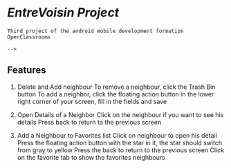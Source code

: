 # *EntreVoisin Project*

    Third project of the android mobile development formation OpenClassrooms 

    --> 


## **Features**

  1. Delete and Add neighbour 
     To remove a neighbour, click the Trash Bin button
     To add a neighbor, click the floating action button in the lower right corner of your screen, fill in the fields and save


  2. Open Details of a Neighbor
     Click on the neighbour if you want to see his details
     Press back to return to the previous screen

 
  3. Add a Neighbour to Favorites list
     Click on neighbour to open his detail
     Press the floating action button with the star in it, the star should switch from gray to yellow
     Press the back to return to the previous screen
     Click on the favorite tab to show the favorites neighbours